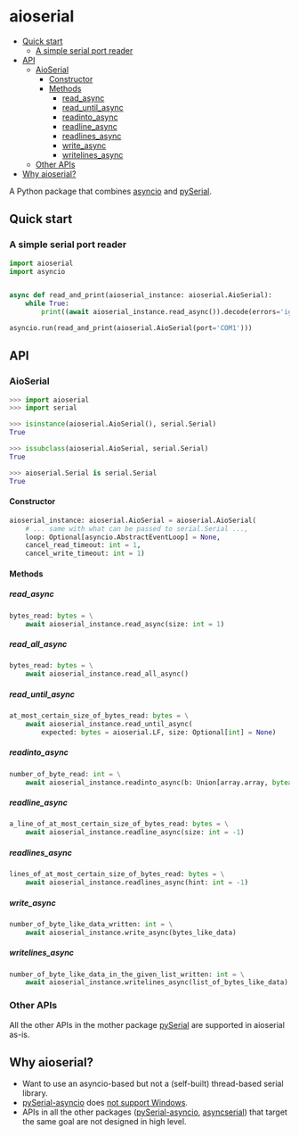 # aioserial

* [Quick start](#quick-start)
    + [A simple serial port reader](#a-simple-serial-port-reader)
* [API](#api)
    + [AioSerial](#aioserial)
        - [Constructor](#constructor)
        - [Methods](#methods)
            * [read_async](#read-async)
            * [read_until_async](#read-until-async)
            * [readinto_async](#readinto-async)
            * [readline_async](#readline-async)
            * [readlines_async](#readlines-async)
            * [write_async](#write-async)
            * [writelines_async](#writelines-async)
    + [Other APIs](#other-apis)
* [Why aioserial?](#why-aioserial-)

A Python package that combines [asyncio](https://docs.python.org/3/library/asyncio.html) and [pySerial](https://pypi.org/project/pyserial/).

## Quick start

### A simple serial port reader

```py
import aioserial
import asyncio


async def read_and_print(aioserial_instance: aioserial.AioSerial):
    while True:
        print((await aioserial_instance.read_async()).decode(errors='ignore'), end='', flush=True)

asyncio.run(read_and_print(aioserial.AioSerial(port='COM1')))
```

## API

### AioSerial

```py
>>> import aioserial
>>> import serial

>>> isinstance(aioserial.AioSerial(), serial.Serial)
True

>>> issubclass(aioserial.AioSerial, serial.Serial)
True

>>> aioserial.Serial is serial.Serial
True
```

#### Constructor

```py
aioserial_instance: aioserial.AioSerial = aioserial.AioSerial(
    # ... same with what can be passed to serial.Serial ...,
    loop: Optional[asyncio.AbstractEventLoop] = None,
    cancel_read_timeout: int = 1,
    cancel_write_timeout: int = 1)
```

#### Methods


##### read_async

```py
bytes_read: bytes = \
    await aioserial_instance.read_async(size: int = 1)
```

##### read_all_async

```py
bytes_read: bytes = \
    await aioserial_instance.read_all_async()
```

##### read_until_async

```py
at_most_certain_size_of_bytes_read: bytes = \
    await aioserial_instance.read_until_async(
        expected: bytes = aioserial.LF, size: Optional[int] = None)
```

##### readinto_async

```py
number_of_byte_read: int = \
    await aioserial_instance.readinto_async(b: Union[array.array, bytearray])
```

##### readline_async

```py
a_line_of_at_most_certain_size_of_bytes_read: bytes = \
    await aioserial_instance.readline_async(size: int = -1)
```

##### readlines_async

```py
lines_of_at_most_certain_size_of_bytes_read: bytes = \
    await aioserial_instance.readlines_async(hint: int = -1)
```

##### write_async

```py
number_of_byte_like_data_written: int = \
    await aioserial_instance.write_async(bytes_like_data)
```

##### writelines_async

```py
number_of_byte_like_data_in_the_given_list_written: int = \
    await aioserial_instance.writelines_async(list_of_bytes_like_data)
```

### Other APIs

All the other APIs in the mother package [pySerial](https://pypi.org/project/pyserial/) are supported in aioserial as-is.

## Why aioserial?

* Want to use an asyncio-based but not a (self-built) thread-based serial library.
* [pySerial-asyncio](https://pypi.org/project/pyserial-asyncio/) does [not support Windows](https://github.com/pyserial/pyserial-asyncio/issues/3).
* APIs in all the other packages ([pySerial-asyncio](https://pypi.org/project/pyserial-asyncio/),
    [asyncserial](https://pypi.org/project/asyncserial/)) that target the same goal are not designed in high level.
